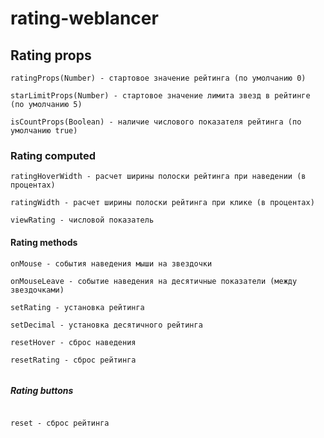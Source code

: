 # rating-weblancer

## Rating props

```
ratingProps(Number) - стартовое значение рейтинга (по умолчанию 0)

starLimitProps(Number) - стартовое значение лимита звезд в рейтинге (по умолчанию 5)

isCountProps(Boolean) - наличие числового показателя рейтинга (по умолчанию true)

```

### Rating computed
```
ratingHoverWidth - расчет ширины полоски рейтинга при наведении (в процентах)

ratingWidth - расчет ширины полоски рейтинга при клике (в процентах)

viewRating - числовой показатель

```

#### Rating methods

```
onMouse - события наведения мыши на звездочки 

onMouseLeave - событие наведения на десятичные показатели (между звездочками)

setRating - установка рейтинга

setDecimal - установка десятичного рейтинга

resetHover - сброс наведения 

resetRating - сброс рейтинга


```

##### Rating buttons

```

reset - сброс рейтинга

```

